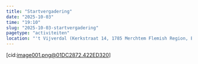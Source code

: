 ```yaml
---
title: "Startvergadering"
date: "2025-10-03"
time: "19:10"
slug: "2025-10-03-startvergadering"
pagetype: "activiteiten"
location: "'t Vijverdal (Kerkstraat 14, 1785 Merchtem Flemish Region, Belgium)"
---
```


[cid:image001.png@01DC2872.422ED320]

